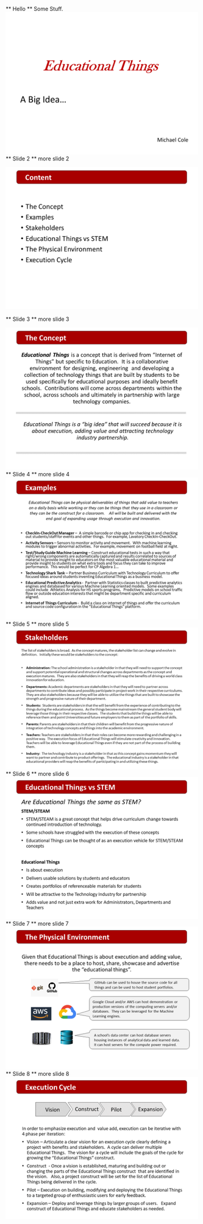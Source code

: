 ** Hello **
Some Stuff.
![](images/Slide1.png)
** Slide 2 **
more slide 2

![](images/Slide2.png)

** Slide 3 **
more slide 3

![](images/Slide3.png)
** Slide 4 **
more slide 4
![](images/Slide4.png)
** Slide 5 **
more slide 5
![](images/Slide5.png)
** Slide 6 **
more slide 6
![](images/Slide6.png)
** Slide 7 **
more slide 7
![](images/Slide7.png)
** Slide 8 **
more slide 8
![](images/Slide8.png)